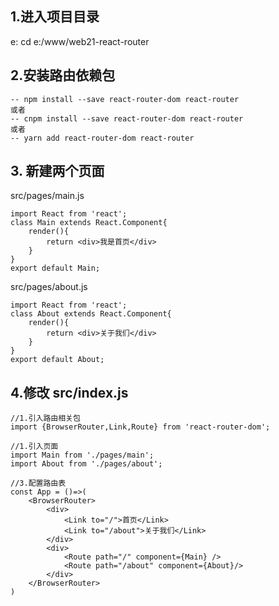 ## 1.进入项目目录
 e:
 cd e:/www/web21-react-router
 
## 2.安装路由依赖包
	-- npm install --save react-router-dom react-router
	或者
	-- cnpm install --save react-router-dom react-router
	或者
	-- yarn add react-router-dom react-router
## 3. 新建两个页面
src/pages/main.js
```
import React from 'react';
class Main extends React.Component{
	render(){
		return <div>我是首页</div>
	}
}
export default Main;
```

src/pages/about.js
```
import React from 'react';
class About extends React.Component{
	render(){
		return <div>关于我们</div>
	}
}
export default About;
```

## 4.修改 src/index.js
```
//1.引入路由相关包
import {BrowserRouter,Link,Route} from 'react-router-dom';

//1.引入页面
import Main from './pages/main';
import About from './pages/about';

//3.配置路由表
const App = ()=>(
	<BrowserRouter>
		<div>
			<Link to="/">首页</Link>
			<Link to="/about">关于我们</Link>
		</div>
		<div>
			<Route path="/" component={Main} />
			<Route path="/about" component={About}/>
		</div>
	</BrowserRouter>
)


```
